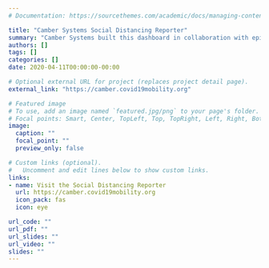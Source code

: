 ```yaml
---
# Documentation: https://sourcethemes.com/academic/docs/managing-content/

title: "Camber Systems Social Distancing Reporter"
summary: "Camber Systems built this dashboard in collaboration with epidemiologists within the Mobility Data Network to provide a more accurate and actionable understanding of the effectiveness of social distancing and other policy interventions aimed at reducing or slowing the spread of COVID-19."
authors: []
tags: []
categories: []
date: 2020-04-11T00:00:00-00:00

# Optional external URL for project (replaces project detail page).
external_link: "https://camber.covid19mobility.org"

# Featured image
# To use, add an image named `featured.jpg/png` to your page's folder.
# Focal points: Smart, Center, TopLeft, Top, TopRight, Left, Right, BottomLeft, Bottom, BottomRight.
image:
  caption: ""
  focal_point: ""
  preview_only: false

# Custom links (optional).
#   Uncomment and edit lines below to show custom links.
links:
- name: Visit the Social Distancing Reporter
  url: https://camber.covid19mobility.org
  icon_pack: fas
  icon: eye

url_code: ""
url_pdf: ""
url_slides: ""
url_video: ""
slides: ""
---
```

